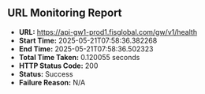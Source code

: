 ## URL Monitoring Report

- **URL:** https://api-gw1-prod1.fisglobal.com/gw/v1/health
- **Start Time:** 2025-05-21T07:58:36.382268
- **End Time:** 2025-05-21T07:58:36.502323
- **Total Time Taken:** 0.120055 seconds
- **HTTP Status Code:** 200
- **Status:** Success
- **Failure Reason:** N/A
